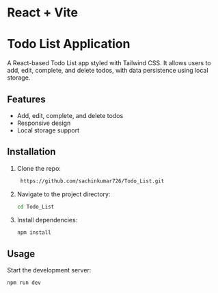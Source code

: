 # React + Vite
# Todo List Application

A React-based Todo List app styled with Tailwind CSS. It allows users to add, edit, complete, and delete todos, with data persistence using local storage.

## Features

- Add, edit, complete, and delete todos
- Responsive design
- Local storage support

## Installation

1. Clone the repo:
    ```bash
     https://github.com/sachinkumar726/Todo_List.git
    ```
2. Navigate to the project directory:
    ```bash
    cd Todo_List
    ```
3. Install dependencies:
    ```bash
    npm install
    ```

## Usage

Start the development server:
```bash
npm run dev
